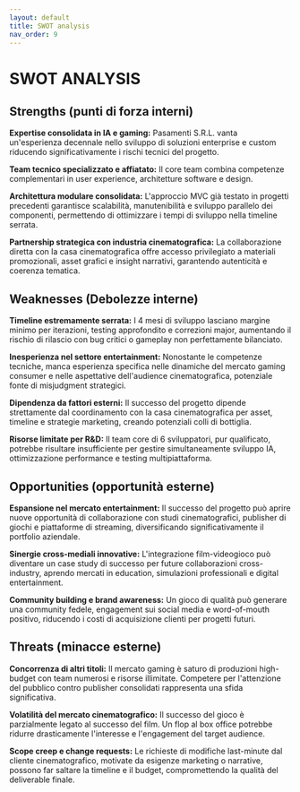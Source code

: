 ```yaml
---
layout: default
title: SWOT analysis
nav_order: 9
---
```


# SWOT ANALYSIS

## Strengths (punti di forza interni)

**Expertise consolidata in IA e gaming:**
Pasamenti S.R.L. vanta un'esperienza decennale nello sviluppo di soluzioni enterprise e custom riducendo significativamente
i rischi tecnici del progetto.

**Team tecnico specializzato e affiatato:**
Il core team combina competenze complementari in user experience, architetture software e design.

**Architettura modulare consolidata:**
L'approccio MVC già testato in progetti precedenti garantisce scalabilità, manutenibilità e sviluppo parallelo dei
componenti, permettendo di ottimizzare i tempi di sviluppo nella timeline serrata.

**Partnership strategica con industria cinematografica:**
La collaborazione diretta con la casa cinematografica offre accesso privilegiato a materiali promozionali, asset grafici
e insight narrativi, garantendo autenticità e coerenza tematica.

## Weaknesses (Debolezze interne)

**Timeline estremamente serrata:**
I 4 mesi di sviluppo lasciano margine minimo per iterazioni, testing approfondito e correzioni major, aumentando il 
rischio di rilascio con bug critici o gameplay non perfettamente bilanciato.

**Inesperienza nel settore entertainment:**
Nonostante le competenze tecniche, manca esperienza specifica nelle dinamiche del mercato gaming consumer e nelle 
aspettative dell'audience cinematografica, potenziale fonte di misjudgment strategici.

**Dipendenza da fattori esterni:**
Il successo del progetto dipende strettamente dal coordinamento con la casa cinematografica per asset, timeline e 
strategie marketing, creando potenziali colli di bottiglia.

**Risorse limitate per R&D:**
Il team core di 6 sviluppatori, pur qualificato, potrebbe risultare insufficiente per gestire simultaneamente 
sviluppo IA, ottimizzazione performance e testing multipiattaforma.

## Opportunities (opportunità esterne)

**Espansione nel mercato entertainment:**
Il successo del progetto può aprire nuove opportunità di collaborazione con studi cinematografici, publisher di giochi
e piattaforme di streaming, diversificando significativamente il portfolio aziendale.

**Sinergie cross-mediali innovative:**
L'integrazione film-videogioco può diventare un case study di successo per future collaborazioni cross-industry, 
aprendo mercati in education, simulazioni professionali e digital entertainment.

**Community building e brand awareness:**
Un gioco di qualità può generare una community fedele, engagement sui social media e word-of-mouth positivo, riducendo
i costi di acquisizione clienti per progetti futuri.

## Threats (minacce esterne)

**Concorrenza di altri titoli:**
Il mercato gaming è saturo di produzioni high-budget con team numerosi e risorse illimitate. Competere per l'attenzione 
del pubblico contro publisher consolidati rappresenta una sfida significativa.

**Volatilità del mercato cinematografico:**
Il successo del gioco è parzialmente legato al successo del film. Un flop al box office potrebbe ridurre drasticamente
l'interesse e l'engagement del target audience.

**Scope creep e change requests:**
Le richieste di modifiche last-minute dal cliente cinematografico, motivate da esigenze marketing o narrative, possono
far saltare la timeline e il budget, compromettendo la qualità del deliverable finale.